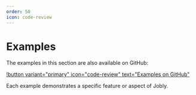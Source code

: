 ```yaml
---
order: 50
icon: code-review
---
```


# Examples

The examples in this section are also available on GitHub:

[!button variant="primary" icon="code-review" text="Examples on GitHub"](https://github.com/DannyBen/jobly-examples)

Each example demonstrates a specific feature or aspect of Jobly.

